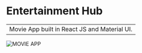 # Entertainment Hub

<table>
<tr>
<td>
  Movie App built in React JS and Material UI.
</td>
</tr>
</table>



![MOVIE APP](https://user-images.githubusercontent.com/51760520/124705920-1172ac80-df14-11eb-9568-1e91968b1273.png)
